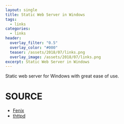 ```yaml
---
layout: single
title: Static Web Server in Windows
tags:
  - links
categories:
  - links
header:
  overlay_filter: "0.5"
  overlay_color: "#000"
  teaser: /assets/2018/07/links.png
  overlay_image: /assets/2018/07/links.png
excerpt: Static Web Server in Windows
---
```

Static web server for Windows with great ease of use.

# SOURCE

* [Fenix](http://fenixwebserver.com)
* [thttpd](https://acme.com/software/thttpd/)